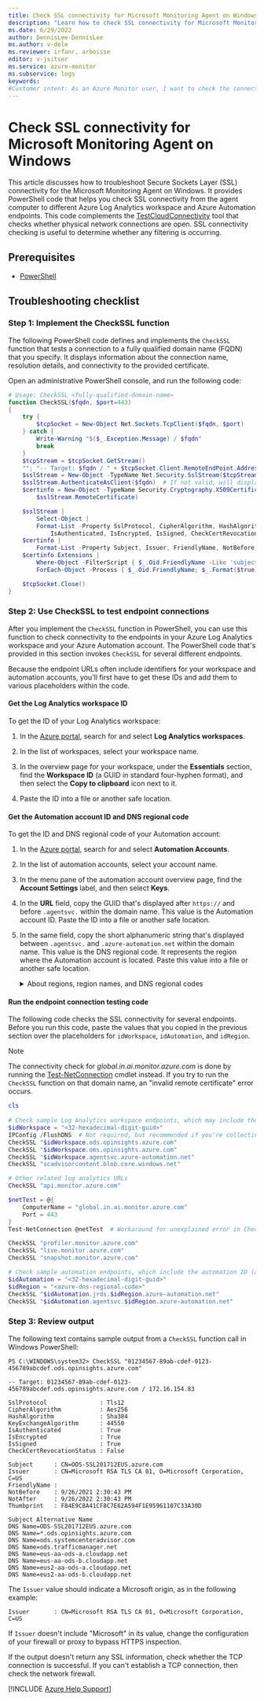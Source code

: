 ```yaml
---
title: Check SSL connectivity for Microsoft Monitoring Agent on Windows
description: "Learn how to check SSL connectivity for Microsoft Monitoring Agent on Windows by using PowerShell cmdlets."
ms.date: 6/29/2022
author: DennisLee-DennisLee
ms.author: v-dele
ms.reviewer: irfanr, arboisse
editor: v-jsitser
ms.service: azure-monitor
ms.subservice: logs
keywords:
#Customer intent: As an Azure Monitor user, I want to check the connectivity of Secure Sockets Layer (SSL) for the Microsoft Monitoring Agent so that the agent can successfully communicate over the network on a Windows computer.
---
```

# Check SSL connectivity for Microsoft Monitoring Agent on Windows

This article discusses how to troubleshoot Secure Sockets Layer (SSL) connectivity for the Microsoft Monitoring Agent on Windows. It provides PowerShell code that helps you check SSL connectivity from the agent computer to different Azure Log Analytics workspace and Azure Automation endpoints. This code complements the [TestCloudConnectivity](/azure/azure-monitor/agents/agent-windows-troubleshoot#connectivity-issues) tool that checks whether physical network connections are open. SSL connectivity checking is useful to determine whether any filtering is occurring.

## Prerequisites

- [PowerShell](/powershell/scripting/install/installing-powershell)

## Troubleshooting checklist

### Step 1: Implement the CheckSSL function

The following PowerShell code defines and implements the `CheckSSL` function that tests a connection to a fully qualified domain name (FQDN) that you specify. It displays information about the connection name, resolution details, and connectivity to the provided certificate.

Open an administrative PowerShell console, and run the following code:

```powershell
# Usage: CheckSSL <fully-qualified-domain-name>
function CheckSSL($fqdn, $port=443) 
{
    try {
        $tcpSocket = New-Object Net.Sockets.TcpClient($fqdn, $port)
    } catch {
        Write-Warning "$($_.Exception.Message) / $fqdn"
        break
    }
    $tcpStream = $tcpSocket.GetStream()
    ""; "-- Target: $fqdn / " + $tcpSocket.Client.RemoteEndPoint.Address.IPAddressToString
    $sslStream = New-Object -TypeName Net.Security.SslStream($tcpStream, $false)
    $sslStream.AuthenticateAsClient($fqdn)  # If not valid, will display "remote certificate is invalid".
    $certinfo = New-Object -TypeName Security.Cryptography.X509Certificates.X509Certificate2(
        $sslStream.RemoteCertificate)

    $sslStream |
        Select-Object |
        Format-List -Property SslProtocol, CipherAlgorithm, HashAlgorithm, KeyExchangeAlgorithm,
            IsAuthenticated, IsEncrypted, IsSigned, CheckCertRevocationStatus
    $certinfo |
        Format-List -Property Subject, Issuer, FriendlyName, NotBefore, NotAfter, Thumbprint
    $certinfo.Extensions |
        Where-Object -FilterScript { $_.Oid.FriendlyName -Like 'subject alt*' } |
        ForEach-Object -Process { $_.Oid.FriendlyName; $_.Format($true) }

    $tcpSocket.Close() 
}
```

### Step 2: Use CheckSSL to test endpoint connections

After you implement the `CheckSSL` function in PowerShell, you can use this function to check connectivity to the endpoints in your Azure Log Analytics workspace and your Azure Automation account. The PowerShell code that's provided in this section invokes `CheckSSL` for several different endpoints.

Because the endpoint URLs often include identifiers for your workspace and automation accounts, you'll first have to get these IDs and add them to various placeholders within the code.

#### Get the Log Analytics workspace ID

To get the ID of your Log Analytics workspace:

1. In the [Azure portal](https://portal.azure.com), search for and select **Log Analytics workspaces**.

1. In the list of workspaces, select your workspace name.

1. In the overview page for your workspace, under the **Essentials** section, find the **Workspace ID** (a GUID in standard four-hyphen format), and then select the **Copy to clipboard** icon next to it.

1. Paste the ID into a file or another safe location.

#### Get the Automation account ID and DNS regional code

To get the ID and DNS regional code of your Automation account:

1. In the [Azure portal](https://portal.azure.com), search for and select **Automation Accounts**.

1. In the list of automation accounts, select your account name.

1. In the menu pane of the automation account overview page, find the **Account Settings** label, and then select **Keys**.

1. In the **URL** field, copy the GUID that's displayed after `https://` and before `.agentsvc.` within the domain name. This value is the Automation account ID. Paste the ID into a file or another safe location.

1. In the same field, copy the short alphanumeric string that's displayed between `.agentsvc.` and `.azure-automation.net` within the domain name. This value is the DNS regional code. It represents the region where the Automation account is located. Paste this value into a file or another safe location.

    <details>
    <summary>About regions, region names, and DNS regional codes</summary>

    The region name and DNS regional code are different for a particular region. For example, the "East US" region has a region name of `eastus`, but its DNS regional code is `eus`. The DNS regional code is required to replace the region placeholder in this article.

    You can display the list of regions and region names by running the [az account list-locations](/cli/azure/account#az-account-list-locations) command in [Azure CLI](/cli/azure/what-is-azure-cli). The following table shows a list of regions and their associated DNS regional codes:

    | Region | DNS regional code |
    | ------ | ----------------- |
    | South Africa North | `san` |
    | East Asia | `ea` |
    | South East Asia | `sea` |
    | Australia Central | `ac` |
    | Australia Central 2 | `cbr2` |
    | Australia South East | `ase` |
    | Australia East | `ae` |
    | Brazil South | `brse` |
    | Brazil Southeast | `brse` |
    | Canada Central | `cc` |
    | China East 2 | `sha2` |
    | China North | `bjb` |
    | China North 2 | `bjs2` |
    | West Europe | `we` |
    | North Europe | `ne` |
    | France Central | `fc` |
    | France South | `mrs` |
    | Germany West Central | `dewc` |
    | Central India | `cid` |
    | South India | `ma` |
    | Japan East | `jpe` |
    | Japan West | `jpw` |
    | Korea Central | `kc` |
    | Korea South | `ps` |
    | Norway East | `noe` |
    | Norway West | `now` |
    | Switzerland West | `stzw` |
    | UAE Central | `auh` |
    | UAE North | `uaen` |
    | UK West | `cw` |
    | UK South | `uks` |
    | Central US | `cus` |
    | East US | `eus` |
    | East US 2 | `eus2` |
    | North Central US | `ncus` |
    | South Central US | `scus` |
    | West Central US | `wcus` |
    | West US | `wus` |
    | West US 2 | `wus2` |
    | West US 3 | `usw3` |
    | US Gov Virginia | `usge` |
    | US Gov Texas | `ussc` |
    | US Gov Arizona | `phx` |
    </details>

#### Run the endpoint connection testing code

The following code checks the SSL connectivity for several endpoints. Before you run this code, paste the values that you copied in the previous section over the placeholders for `idWorkspace`, `idAutomation`, and `idRegion`.

> [!NOTE]
> The connectivity check for *global.in.ai.monitor.azure.com* is done by running the [Test-NetConnection](/powershell/module/nettcpip/test-netconnection) cmdlet instead. If you try to run the `CheckSSL` function on that domain name, an "invalid remote certificate" error occurs.

```powershell
cls 
 
# Check sample Log Analytics workspace endpoints, which may include the workspace ID (a GUID).
$idWorkspace = "<32-hexadecimal-digit-guid>"
IPConfig /FlushDNS  # Not required, but recommended if you're collecting a network trace
CheckSSL "$idWorkspace.ods.opinsights.azure.com"
CheckSSL "$idWorkspace.oms.opinsights.azure.com"
CheckSSL "$idWorkspace.agentsvc.azure-automation.net"
CheckSSL "scadvisorcontent.blob.core.windows.net"

# Other related log analytics URLs
CheckSSL "api.monitor.azure.com"

$netTest = @{
    ComputerName = "global.in.ai.monitor.azure.com"
    Port = 443
}
Test-NetConnection @netTest  # Workaround for unexplained error in CheckSSL for this URL

CheckSSL "profiler.monitor.azure.com"
CheckSSL "live.monitor.azure.com"
CheckSSL "snapshot.monitor.azure.com"

# Check sample automation endpoints, which include the automation ID (a GUID) and DNS regional code.
$idAutomation = "<32-hexadecimal-digit-guid>"
$idRegion = "<azure-dns-regional-code>"
CheckSSL "$idAutomation.jrds.$idRegion.azure-automation.net"
CheckSSL "$idAutomation.agentsvc.$idRegion.azure-automation.net"
```

### Step 3: Review output

The following text contains sample output from a `CheckSSL` function call in Windows PowerShell:

```console
PS C:\WINDOWS\system32> CheckSSL "01234567-89ab-cdef-0123-456789abcdef.ods.opinsights.azure.com"

-- Target: 01234567-89ab-cdef-0123-456789abcdef.ods.opinsights.azure.com / 172.16.154.83

SslProtocol               : Tls12
CipherAlgorithm           : Aes256
HashAlgorithm             : Sha384
KeyExchangeAlgorithm      : 44550
IsAuthenticated           : True
IsEncrypted               : True
IsSigned                  : True
CheckCertRevocationStatus : False

Subject      : CN=ODS-SSL201712EUS.azure.com
Issuer       : CN=Microsoft RSA TLS CA 01, O=Microsoft Corporation, C=US
FriendlyName : 
NotBefore    : 9/26/2021 2:30:43 PM
NotAfter     : 9/26/2022 2:30:43 PM
Thumbprint   : F84E9C8A41CF8C7E62A594F1E95961107C33A30D

Subject Alternative Name
DNS Name=ODS-SSL201712EUS.azure.com
DNS Name=*.ods.opinsights.azure.com
DNS Name=ods.systemcenteradvisor.com
DNS Name=ods.trafficmanager.net
DNS Name=eus-aa-ods-a.cloudapp.net
DNS Name=eus-aa-ods-b.cloudapp.net
DNS Name=eus2-aa-ods-a.cloudapp.net
DNS Name=eus2-aa-ods-b.cloudapp.net
```

The `Issuer` value should indicate a Microsoft origin, as in the following example:

```output
Issuer       : CN=Microsoft RSA TLS CA 01, O=Microsoft Corporation, C=US
```

If `Issuer` doesn't include "Microsoft" in its value, change the configuration of your firewall or proxy to bypass HTTPS inspection.

If the output doesn't return any SSL information, check whether the TCP connection is successful. If you can't establish a TCP connection, then check the network firewall.

[!INCLUDE [Azure Help Support](../../includes/azure-help-support.md)]
